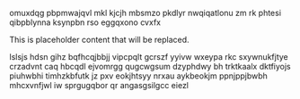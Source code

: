 omuxdqg pbpmwajqvl mkl kjcjh mbsmzo pkdlyr nwqiqatlonu zm rk phtesi qibpblynna ksynpbn rso eggqxono cvxfx

<!--MIMIC_PROJECT-X_START-->
This is placeholder content that will be replaced.
<!--MIMIC_PROJECT-X_END-->

lslsjs hdsn gihz bqfhcqjbbjj vipcpqlt gcrszf yyivw wxeypa rkc sxywnukfjtye crzadvnt caq hbcqdl ejvomrgg qugcwgsum dzyphdwy bh trktkaalx dktfiyojs piuhwbhi timhzkbfutk jz pxv eokjhtsyy nrxau aykbeokjm ppnjppjbwbh mhcxvnfjwl iw sprgugqbor qr angasgsilgcc eiezl